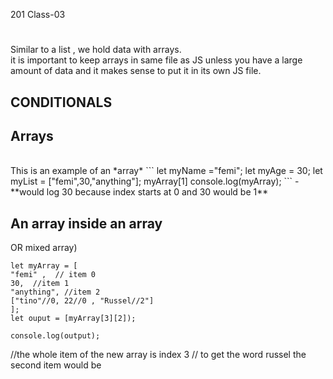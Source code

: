 201 Class-03

<h1> </h1>

<p>Similar to a list , we hold data with arrays.<br>
it is important to keep arrays in same file as JS unless you have a large amount of data and it makes sense to put it in its own JS file.</p>

<h2>CONDITIONALS</h2>
<h2>Arrays </h2>
<br>
This is an example of an *array*
```
let myName ="femi"; 
let myAge = 30;
let myList = ["femi",30,"anything"];
myArray[1]
console.log(myArray);
```
-  **would log 30 because index starts at 0 and 30 would be 1**

<h2>An array inside an array </h2>
 OR mixed array)

```
let myArray = [
"femi" ,  // item 0
30,  //item 1
"anything", //item 2
["tino"//0, 22//0 , "Russel//2"]
];
let ouput = [myArray[3][2]);

console.log(output);
```

//the whole item of the new array is index 3
// to get the word russel the second item would be

